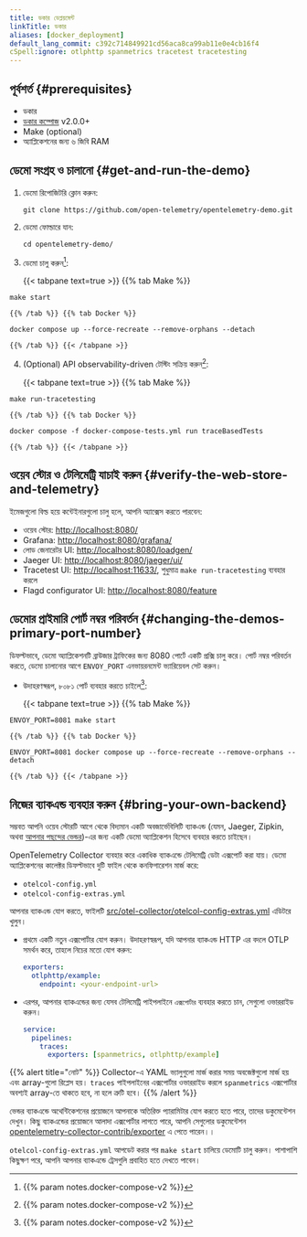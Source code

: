 ```yaml
---
title: ডকার ডেপ্লয়মেন্ট
linkTitle: ডকার
aliases: [docker_deployment]
default_lang_commit: c392c714849921cd56aca8ca99ab11e0e4cb16f4
cSpell:ignore: otlphttp spanmetrics tracetest tracetesting
---
```


<!-- markdownlint-disable code-block-style ol-prefix -->

## পূর্বশর্ত {#prerequisites}

- ডকার
- [ডকার কম্পোজ](https://docs.docker.com/compose/install/) v2.0.0+
- Make (optional)
- অ্যাপ্লিকেশনের জন্য ৬ জিবি RAM

## ডেমো সংগ্রহ ও চালানো {#get-and-run-the-demo}

1. ডেমো রিপোজিটরি ক্লোন করুন:

    ```shell
    git clone https://github.com/open-telemetry/opentelemetry-demo.git
    ```

2. ডেমো ফোল্ডারে যান:

    ```shell
    cd opentelemetry-demo/
    ```

3. ডেমো চালু করুন[^1]:

    {{< tabpane text=true >}} {{% tab Make %}}

```shell
make start
```

    {{% /tab %}} {{% tab Docker %}}

```shell
docker compose up --force-recreate --remove-orphans --detach
```

    {{% /tab %}} {{< /tabpane >}}

4. (Optional) API observability-driven টেস্টিং সক্রিয় করুন[^1]:

    {{< tabpane text=true >}} {{% tab Make %}}

```shell
make run-tracetesting
```

    {{% /tab %}} {{% tab Docker %}}

```shell
docker compose -f docker-compose-tests.yml run traceBasedTests
```

    {{% /tab %}} {{< /tabpane >}}

## ওয়েব স্টোর ও টেলিমেট্রি যাচাই করুন {#verify-the-web-store-and-telemetry}

ইমেজগুলো বিল্ড হয়ে কন্টেইনারগুলো চালু হলে, আপনি অ্যাক্সেস করতে পারবেন:

- ওয়েব স্টোর: <http://localhost:8080/>
- Grafana: <http://localhost:8080/grafana/>
- লোড জেনারেটর UI: <http://localhost:8080/loadgen/>
- Jaeger UI: <http://localhost:8080/jaeger/ui/>
- Tracetest UI: <http://localhost:11633/>, শুধুমাত্র
  `make run-tracetesting` ব্যবহার করলে
- Flagd configurator UI: <http://localhost:8080/feature>

## ডেমোর প্রাইমারি পোর্ট নম্বর পরিবর্তন {#changing-the-demos-primary-port-number}

ডিফল্টভাবে, ডেমো অ্যাপ্লিকেশনটি ব্রাউজার ট্রাফিকের জন্য 8080 পোর্টে একটি প্রক্সি চালু করে।
পোর্ট নম্বর পরিবর্তন করতে, ডেমো চালানোর আগে `ENVOY_PORT` এনভায়রনমেন্ট
ভ্যারিয়েবল সেট করুন।

- উদাহরণস্বরূপ, ৮০৮১ পোর্ট ব্যবহার করতে চাইলে[^1]:

  {{< tabpane text=true >}} {{% tab Make %}}

```shell
ENVOY_PORT=8081 make start
```

    {{% /tab %}} {{% tab Docker %}}

```shell
ENVOY_PORT=8081 docker compose up --force-recreate --remove-orphans --detach
```

    {{% /tab %}} {{< /tabpane >}}

## নিজের ব্যাকএন্ড ব্যবহার করুন {#bring-your-own-backend}

সম্ভবত আপনি ওয়েব স্টোরটি আগে থেকে বিদ্যমান একটি অবজার্ভেবিলিটি ব্যাকএন্ড
(যেমন, Jaeger, Zipkin, অথবা [আপনার পছন্দের ভেন্ডর](/ecosystem/vendors/))-এর
জন্য একটি ডেমো অ্যাপ্লিকেশন হিসেবে ব্যবহার করতে চাইছেন।

OpenTelemetry Collector ব্যবহার করে একাধিক ব্যাকএন্ডে টেলিমেট্রি ডেটা
এক্সপোর্ট করা যায়। ডেমো অ্যাপ্লিকেশনের কালেক্টর ডিফল্টভাবে দুটি ফাইল থেকে
কনফিগারেশন মার্জ করে:

- `otelcol-config.yml`
- `otelcol-config-extras.yml`

আপনার ব্যাকএন্ড যোগ করতে, ফাইলটি
[src/otel-collector/otelcol-config-extras.yml](https://github.com/open-telemetry/opentelemetry-demo/blob/main/src/otel-collector/otelcol-config-extras.yml)
এডিটরে খুলুন।

- প্রথমে একটি নতুন এক্সপোর্টার যোগ করুন। উদাহরণস্বরূপ, যদি আপনার ব্যাকএন্ড HTTP
  এর বদলে OTLP সমর্থন করে, তাহলে নিচের মতো যোগ করুন:

  ```yaml
  exporters:
    otlphttp/example:
      endpoint: <your-endpoint-url>
  ```

- এরপর, আপনার ব্যাকএন্ডের জন্য যেসব টেলিমেট্রি পাইপলাইনে `এক্সপোর্টার` ব্যবহার করতে চান,
  সেগুলো ওভাররাইড করুন।

  ```yaml
  service:
    pipelines:
      traces:
        exporters: [spanmetrics, otlphttp/example]
  ```

{{% alert title="নোট" %}} Collector-এ YAML ভ্যালুগুলো মার্জ করার সময় অবজেক্টগুলো
মার্জ হয় এবং array-গুলো রিপ্লেস হয়। `traces` পাইপলাইনের এক্সপোর্টার ওভাররাইড
করলে `spanmetrics` এক্সপোর্টার অবশ্যই array-তে থাকতে হবে, না হলে ত্রুটি হবে।
{{% /alert %}}

ভেন্ডর ব্যাকএন্ডে অথেন্টিকেশনের প্রয়োজনে আপনাকে অতিরিক্ত প্যারামিটার যোগ করতে হতে
পারে, তাদের ডকুমেন্টেশন দেখুন। কিছু ব্যাকএন্ডের প্রয়োজনে আলাদা এক্সপোর্টার লাগতে পারে,
আপনি সেগুলোর ডকুমেন্টেশন
[opentelemetry-collector-contrib/exporter](https://github.com/open-telemetry/opentelemetry-collector-contrib/tree/main/exporter) এ পেতে পারেন।।

`otelcol-config-extras.yml` আপডেট করার পর `make start` চালিয়ে ডেমোটি চালু করুন।
পাশাপাশি কিছুক্ষণ পরে, আপনি আপনার ব্যাকএন্ডে ট্রেসগুলি প্রবাহিত হতে
দেখতে পাবেন।

[^1]: {{% param notes.docker-compose-v2 %}}
